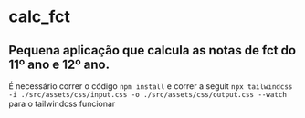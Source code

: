 # calc_fct
Pequena aplicação que calcula as notas de fct do 11º ano e 12º ano.
---
É necessário correr o código ```npm install``` e correr a seguit ```npx tailwindcss -i ./src/assets/css/input.css -o ./src/assets/css/output.css --watch``` para o tailwindcss funcionar

